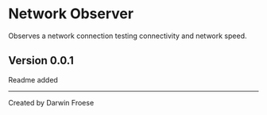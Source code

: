 # Network Observer

Observes a network connection testing connectivity and network speed.

## Version 0.0.1

Readme added

***

Created by Darwin Froese